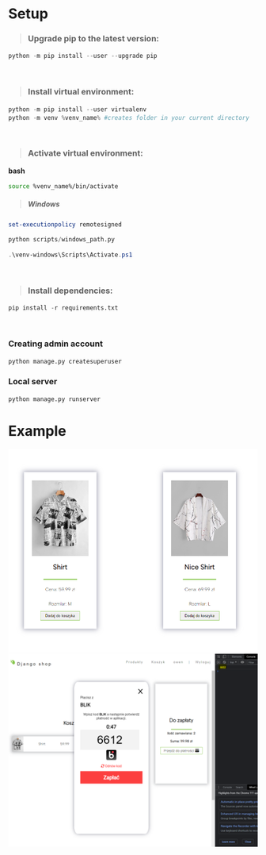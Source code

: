 # Setup

> ### Upgrade pip to the latest version:
```python
python -m pip install --user --upgrade pip
```
<br>

> ### Install virtual environment:
```python
python -m pip install --user virtualenv
python -m venv %venv_name% #creates folder in your current directory
```
<br>

> ### Activate virtual environment:
**bash**
```bash
source %venv_name%/bin/activate
```
>##### Windows
```powershell
set-executionpolicy remotesigned
```
```python
python scripts/windows_path.py
```
```powershell
.\venv-windows\Scripts\Activate.ps1
```
<br>

> ### Install dependencies:
```python
pip install -r requirements.txt
```

<br>

### Creating admin account
```bash
python manage.py createsuperuser
```
### Local server
```bash
python manage.py runserver
```

# Example
<img src="static/assets/ss_1.png">
<img src="static/assets/ss_2.png">
